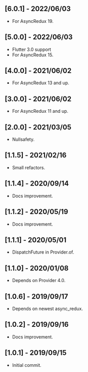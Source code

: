 ## [6.0.1] - 2022/06/03

* For AsyncRedux 19.

## [5.0.0] - 2022/06/03

* Flutter 3.0 support
* For AsyncRedux 15.

## [4.0.0] - 2021/06/02

* For AsyncRedux 13 and up.

## [3.0.0] - 2021/06/02

* For AsyncRedux 11 and up.

## [2.0.0] - 2021/03/05

* Nullsafety.

## [1.1.5] - 2021/02/16

* Small refactors.

## [1.1.4] - 2020/09/14

* Docs improvement.

## [1.1.2] - 2020/05/19

* Docs improvement.

## [1.1.1] - 2020/05/01

* DispatchFuture in Provider.of.

## [1.1.0] - 2020/01/08

* Depends on Provider 4.0.

## [1.0.6] - 2019/09/17

* Depends on newest async_redux.

## [1.0.2] - 2019/09/16

* Docs improvement.

## [1.0.1] - 2019/09/15

* Initial commit.


